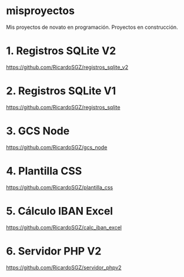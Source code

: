 # misproyectos
Mis proyectos de novato en programación.
Proyectos en construcción.

# 1. Registros SQLite V2
https://github.com/RicardoSGZ/registros_sqlite_v2

# 2. Registros SQLite V1
https://github.com/RicardoSGZ/registros_sqlite

# 3. GCS Node
https://github.com/RicardoSGZ/gcs_node

# 4. Plantilla CSS
https://github.com/RicardoSGZ/plantilla_css

# 5. Cálculo IBAN Excel
https://github.com/RicardoSGZ/calc_iban_excel

# 6. Servidor PHP V2
https://github.com/RicardoSGZ/servidor_phpv2
